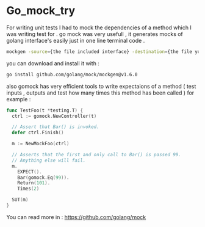 # Go_mock_try

For writing unit tests I had to mock the dependencies of a method which I was writing test for . 
go mock was very usefull , it generates mocks of golang interface's easily just in one line terminal code . 

```bash
mockgen -source={the file included interface} -destination={the file you want to put the mock in }
```

you can download and install it with : 

```bash
go install github.com/golang/mock/mockgen@v1.6.0
```

also gomock has very efficient tools to write expectaions of a method 
( test inputs , outputs and test how many times this method has been called ) 
for example :


```go
func TestFoo(t *testing.T) {
  ctrl := gomock.NewController(t)

  // Assert that Bar() is invoked.
  defer ctrl.Finish()

  m := NewMockFoo(ctrl)

  // Asserts that the first and only call to Bar() is passed 99.
  // Anything else will fail.
  m.
    EXPECT().
    Bar(gomock.Eq(99)).
    Return(101).
    Times(2)

  SUT(m)
}
```

You can read more in :   https://github.com/golang/mock


